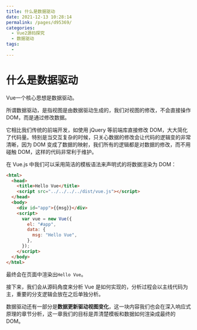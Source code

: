 ```yaml
---
title: 什么是数据驱动
date: 2021-12-13 10:28:14
permalink: /pages/d95369/
categories:
  - Vue2源码探究
  - 数据驱动
tags:
  - 
---
```

# 什么是数据驱动

Vue一个核心思想是数据驱动。

所谓数据驱动，是指视图是由数据驱动生成的，我们对视图的修改，不会直接操作 DOM，而是通过修改数据。

它相比我们传统的前端开发，如使用 jQuery 等前端库直接修改 DOM，大大简化了代码量。特别是当交互复杂的时候，只关心数据的修改会让代码的逻辑变的非常清晰，因为 DOM 变成了数据的映射，我们所有的逻辑都是对数据的修改，而不用碰触 DOM，这样的代码非常利于维护。

在 Vue.js 中我们可以采用简洁的模板语法来声明式的将数据渲染为 DOM：

```html
<html>
  <head>
    <title>Hello Vue</title>
    <script src="../../../../dist/vue.js"></script>
  </head>
  <body>
    <div id="app">{{msg}}</div>
    <script>
      var vue = new Vue({
        el: "#app",
        data: {
          msg: "Hello Vue",
        },
      });
    </script>
  </body>
</html>
```

最终会在页面中渲染出`Hello Vue`。

接下来，我们会从源码角度来分析 Vue 是如何实现的，分析过程会以主线代码为主，重要的分支逻辑会放在之后单独分析。

数据驱动还有一部分是**数据更新驱动视图变化**，这一块内容我们也会在深入响应式原理的章节分析，这一章我们的目标是弄清楚模板和数据如何渲染成最终的 DOM。